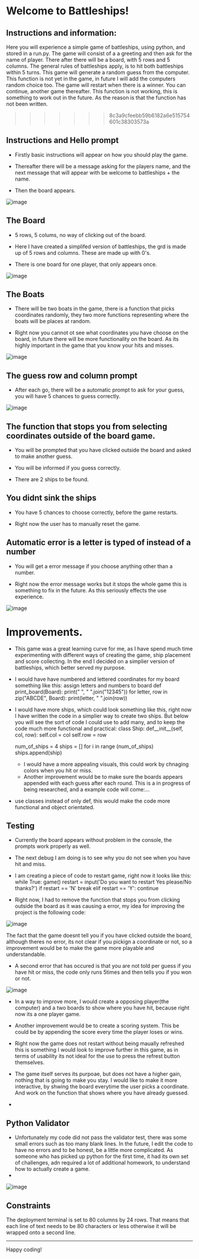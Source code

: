 
# Welcome to Battleships! 

## Instructions and information: 

Here you will experience a simple game of battleships, using python, and stored in a run.py. 
The game will consist of a a greeting and then ask for the name of player. There after there will be a board, with 5 rows and 5 columns.
The general rules of battleships apply, is to hit both battleships within 5 turns.
This game will generate a random guess from the computer. This function is not yet in the game, in future I will add the computers random choice too.
The game will restart when there is a winner. You can continue, another game thereafter. This function is not working, this is something to work out in the future. As the reason is that the function has not been written.
>>>>>>> 8c3a9cfeebb59b6182a6e515754601c38303573a

## Instructions and Hello prompt

* Firstly basic instructions will appear on how you should play the game.

* Thereafter there will be a message asking for the players name, and the next message that will appear with be welcome to battleships + the name.

* Then the board appears.

![image](https://user-images.githubusercontent.com/120515252/225860245-90a3c24a-c81f-4340-9d25-a51c178d3477.png)


## The Board

* 5 rows, 5 colums, no way of clicking out of the board.

* Here I have created a simplifed version of battleships, the grd is made up of 5 rows and columns. These are made up with 0's.

* There is one board for one player, that only appears once.

![image](https://user-images.githubusercontent.com/120515252/225860328-72cf9411-0a38-49e4-b541-003abe4534d3.png)


## The Boats

* There will be two boats in the game, there is a function that picks coordinates randomly, they two more functions representing where the boats will be places at random. 

* Right now you cannot ot see what coordinates you have choose on the board, in future there will be more functionality on the board. As its highly important in the game that you know your hits and misses.

![image](https://user-images.githubusercontent.com/120515252/225860406-5b6cc5ec-a4f7-4088-a7fc-9844e2c9ee0b.png)


## The guess row and column prompt

* After each go, there will be a automatic prompt to ask for your guess, you will have 5 chances to guess correctly.

![image](https://user-images.githubusercontent.com/120515252/225860545-07a36593-08bd-4494-94c5-3d50f8665700.png)


## The function that stops you from selecting coordinates outside of the board game.

* You will be prompted that you have clicked outside the board and asked to make another guess.

* You will be informed if you guess correctly.

* There are 2 ships to be found.

## You didnt sink the ships

* You have 5 chances to choose correctly, before the game restarts.

* Right now the user has to manually reset the game.

## Automatic error is a letter is typed of instead of a number

* You will get a error message if you choose anything other than a number.

* Right now the error message works but it stops the whole game this is something to fix in the future. As this seriously effects the use experience.

![image](https://user-images.githubusercontent.com/120515252/225860805-139c1964-2d5f-4a05-a815-2be681671ad6.png)


# Improvements.

* This game was a great learning curve for me, as I have spend much time experimenting with different ways of creating the game, ship placement and score collecting. In the end I decided on a simplier version of battleships, which better served my purpose. 

* I would have have numbered and lettered coordinates for my board something like this: 
 assign letters and numbers to board
    def print_board(Board):
        print(" ", " ".join("12345"))
        for letter, row in zip("ABCDE", Board):
            print(letter, " ".join(row))

* I would have more ships, which could look something like this, right now I have written the code in a simplier way to create two ships. But below you will see the sort of code I could use to add many, and to keep the code much more functional and practical: 
class Ship: 
    def__init__(self, col, row):
    self.col = col
    self.row = row
    
    num_of_ships = 4
    ships = []
    for i in range (num_of_ships)
    ships.append(ship)
    
  * I would have a more appealing visuals, this could work by chnaging colors when you hit or miss.
  * Another improvement would be to make sure the boards appears appended with each guess after each round. This is a in progress of being researched, and a example code will come:...
  

* use classes instead of only def, this would make the code more functional and object orientated.


## Testing

* Currently the board appears without problem in the console, the prompts work properly as well. 
* The next debug I am doing is to see why you do not see when you have hit and miss. 
* I am creating a piece of code to restart game, right now it looks like this:
while True:
        game()
        restart = input('Do you want to restart Yes please/No thanks?')
        if restart == 'N'
            break
        elif restart == 'Y':
            continue
  
 * Right now, I had to remove the function that stops you from clicking outside the board as it was causing a error, my idea for improving the project is the following code:


![image](https://user-images.githubusercontent.com/120515252/225852315-c3190bfa-6b60-4194-bb73-0db62f09caff.png)

The fact that the game doesnt tell you if you have clicked outside the board, although theres no error, its not clear if you pickign a coordinate or not, so a improvement would be to make the game more playable and understandable.

* A second error that has occured is that you are not told per guess if you have hit or miss, the code only runs 5times and then tells you if you won or not.

![image](https://user-images.githubusercontent.com/120515252/225856381-bd7d4f95-01a0-481c-b057-de07e82d933b.png)


* In a way to improve more, I would create a opposing player(the computer) and a two boards to show where you have hit, because right now its a one player game.

* Another improvement would be to create a scoring system. This be could be by appending the score every time the player loses or wins.

* Right now the game does not restart without being maually refreshed this is something I would look to improve further in this game, as in terms of usability its not ideal for the use to press the refrest button themselves.

* The game itself serves its purpoae, but does not have a higher gain, nothing that is going to make you stay. I would like to make it more interactive, by shwing the board everytime the user picks a coordinate. And work on the function that shows where you have already guessed.
* 
## Python Validator

* Unfortunately my code did not pass the validator test, there was some small errors such as too many blank lines. In the future, I edit the code to have no errors and to be honest, be a little more complicated. As someone who has picked up python for the first time, it had its own set of challenges, adn required a lot of additional homework, to understand how to actually create a game.
* 
![image](https://user-images.githubusercontent.com/120515252/225858387-f2bbc016-84a8-48cf-bc7a-a2594c48463b.png)


## Constraints

The deployment terminal is set to 80 columns by 24 rows. That means that each line of text needs to be 80 characters or less otherwise it will be wrapped onto a second line.

-----
Happy coding!

